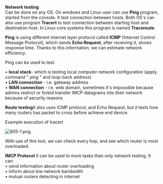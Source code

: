 


  
**Network testing**   
Can be done on any OS. On windows and Linux user can use **Ping** program, started from the console. It test connection between hosts. Both OS's can also use program **Tracert** to test connection between starting host and destination host. In Linux core systems this program is named **Traceroute**.   
  
**Ping** is using different internet layer protocol called **ICMP** (Internet Control Message Protocol), which sends **Echo Request**, after receiving it, shows response time. Thanks to this information, we can estimate network efficiency.   
   
Ping can be used to test:  
   
• **local stack**- which is testing local computer network configuration (apply command " ping " and loop-back address)  
• **LAN connection** - i.e. gateway address  
• **WAN connection** - i.e. web domain, sometimes it's impossible because admins restrict or forbid transfer IMCP datagrams into their network because of security reasons  
  
  
**Route testing**It also uses ICMP protocol, and Echo Request, but it tests how many routers has packet to cross before achieve end device.  
  
Example execution of tracert  
  
![805-1.png](805-1.png)  
  
With use of this tool, we can check every hop, and see which router is most overloaded.  
  
  
**IMCP Protocol** It can be used to more tasks than only network testing. It can:  
• send information about router overloading  
• inform about low network bandwidth  
• mutual routers detecting in internet  
  
  
  
  

